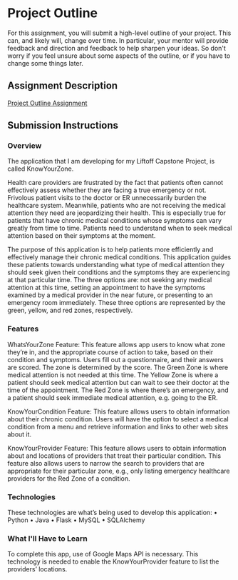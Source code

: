 # Project Outline
For this assignment, you will submit a high-level outline of your project. This can, and likely will, change over time. In particular, your mentor will provide feedback and direction and feedback to help sharpen your ideas. So don't worry if you feel unsure about some aspects of the outline, or if you have to change some things later.

## Assignment Description
[Project Outline Assignment](https://education.launchcode.org/liftoff/assignments/project-outline/)

## Submission Instructions

### Overview

The application that I am developing for my Liftoff Capstone Project, is called KnowYourZone. 

Health care providers are frustrated by the fact that patients often cannot effectively assess whether they are facing a true emergency or not. Frivolous patient visits to the doctor or ER unnecessarily burden the healthcare system. Meanwhile, patients who are not receiving the medical attention they need are jeopardizing their health. This is especially true for patients that have chronic medical conditions whose symptoms can vary greatly from time to time. Patients need to understand when to seek medical attention based on their symptoms at the moment.

The purpose of this application is to help patients more efficiently and effectively manage their chronic medical conditions. This application guides these patients towards understanding what type of medical attention they should seek given their conditions and the symptoms they are experiencing at that particular time. The three options are: not seeking any medical attention at this time, setting an appointment to have the symptoms examined by a medical provider in the near future, or presenting to an emergency room immediately. These three options are represented by the green, yellow, and red zones, respectively. 

### Features

WhatsYourZone Feature:
This feature allows app users to know what zone they’re in, and the appropriate course of action to take, based on their condition and symptoms. Users fill out a questionnaire, and their answers are scored. The zone is determined by the score. The Green Zone is where medical attention is not needed at this time. The Yellow Zone is where a patient should seek medical attention but can wait to see their doctor at the time of the appointment. The Red Zone is where there’s an emergency, and a patient should seek immediate medical attention, e.g. going to the ER.

KnowYourCondition Feature:
This feature allows users to obtain information about their chronic condition. Users will have the option to select a medical condition from a menu and retrieve information and links to other web sites about it.

KnowYourProvider Feature:
This feature allows users to obtain information about and locations of providers that treat their particular condition. This feature also allows users to narrow the search to providers that are appropriate for their particular zone, e.g., only listing emergency healthcare providers for the Red Zone of a condition.

### Technologies

These technologies are what’s being used to develop this application:
•	Python 
•	Java
•	Flask
•	MySQL
•	SQLAlchemy


### What I'll Have to Learn

To complete this app, use of Google Maps API is necessary. This technology is needed to enable the KnowYourProvider feature to list the providers’ locations.
